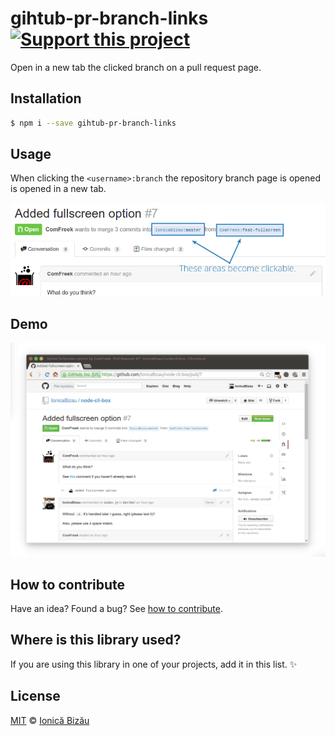 # gihtub-pr-branch-links [![Support this project][donate-now]][paypal-donations]

Open in a new tab the clicked branch on a pull request page.

## Installation

```sh
$ npm i --save gihtub-pr-branch-links
```

## Usage

When clicking the `<username>:branch` the repository branch page is opened is opened in a new tab.

![](./demo/1.png)

## Demo
![](./demo/2.gif)

## How to contribute
Have an idea? Found a bug? See [how to contribute][contributing].

## Where is this library used?
If you are using this library in one of your projects, add it in this list. :sparkles:

## License

[MIT][license] © [Ionică Bizău][website]

[paypal-donations]: https://www.paypal.com/cgi-bin/webscr?cmd=_s-xclick&hosted_button_id=RVXDDLKKLQRJW
[donate-now]: http://i.imgur.com/6cMbHOC.png

[license]: http://showalicense.com/?fullname=Ionic%C4%83%20Biz%C4%83u%20%3Cbizauionica%40gmail.com%3E%20(http%3A%2F%2Fionicabizau.net)&year=2014#license-mit
[website]: http://ionicabizau.net
[contributing]: /CONTRIBUTING.md
[docs]: /DOCUMENTATION.md